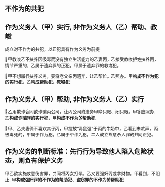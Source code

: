 ## 不作为的共犯


## 作为义务人（甲）实行, 非作为义务人（乙）帮助、教峻


成立对不作为的共犯，以正犯具有作为义务为前提

🍐甲教唆乙不扶养因吸毒而没有独立生活能力的乙妻丙，乙接受教唆拒绝扶养丙，情节严重的，乙属于遗弃罪的正犯，甲属于遗弃罪的教唆犯。

🍐甲不想履行扶养义务，要将老父亲丙遗弃，让乙帮忙。乙照办。甲**构成不作为犯的实行犯**，乙**构成帮助犯、教唆犯**

## 作为义务人（甲）帮助, 非作为义务人（乙）实行

🍐乙用欺诈合同欲诈骗丙公司，让丙公司的法务甲睁只眼、闭只眼。甲答应照办. 乙**构成诈骗罪的实行犯**，甲**构成不作为的帮助犯**

🍐甲、乙夫妻俩不喜欢其子丙，甲投放“毒鼠强”于丙的牛奶中，乙看到未吭声，丙被毒死的，甲属于作为犯，乙属于不作为犯，二人成立故意杀人罪的共同正犯。

## 作为义务的判断标准：先行行为导致他人陷入危险状态，则负有保护义务

甲乙欲实施故意伤害罪，共同将丙女打晕。乙又要强奸丙或拿财物。甲看到，不阻止. 甲**构成强奸罪的不作为的帮助犯**、**盗窃罪的不作为的帮助犯**
